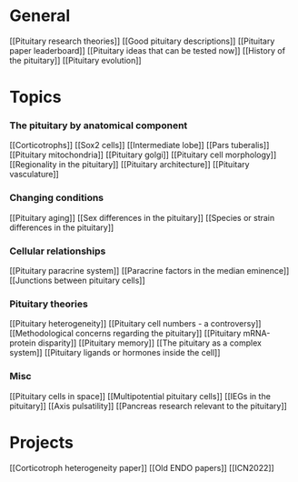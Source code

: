 # General
[[Pituitary research theories]]
[[Good pituitary descriptions]]
[[Pituitary paper leaderboard]]
[[Pituitary ideas that can be tested now]]
[[History of the pituitary]]
[[Pituitary evolution]]

# Topics

### The pituitary by anatomical component
[[Corticotrophs]]
[[Sox2 cells]]
[[Intermediate lobe]]
[[Pars tuberalis]]
[[Pituitary mitochondria]]
[[Pituitary golgi]]
[[Pituitary cell morphology]]
[[Regionality in the pituitary]]
[[Pituitary architecture]]
[[Pituitary vasculature]]

### Changing conditions
[[Pituitary aging]]
[[Sex differences in the pituitary]]
[[Species or strain differences in the pituitary]]

### Cellular relationships
[[Pituitary paracrine system]]
[[Paracrine factors in the median eminence]]
[[Junctions between pituitary cells]]

### Pituitary theories
[[Pituitary heterogeneity]]
[[Pituitary cell numbers - a controversy]]
[[Methodological concerns regarding the pituitary]]
[[Pituitary mRNA-protein disparity]]
[[Pituitary memory]]
[[The pituitary as a complex system]]
[[Pituitary ligands or hormones inside the cell]]

### Misc
[[Pituitary cells in space]]
[[Multipotential pituitary cells]]
[[IEGs in the pituitary]]
[[Axis pulsatility]]
[[Pancreas research relevant to the pituitary]]

# Projects
[[Corticotroph heterogeneity paper]]
[[Old ENDO papers]]
[[ICN2022]]